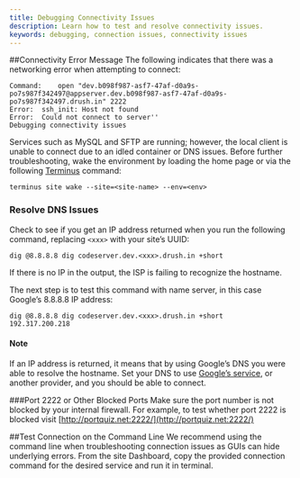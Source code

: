 ```yaml
---
title: Debugging Connectivity Issues
description: Learn how to test and resolve connectivity issues.
keywords: debugging, connection issues, connectivity issues
---
```


##Connectivity Error Message
The following indicates that there was a networking error when attempting to connect:
```
Command:    open "dev.b098f987-asf7-47af-d0a9s-po7s987f342497@appserver.dev.b098f987-asf7-47af-d0a9s-po7s987f342497.drush.in" 2222
Error:  ssh_init: Host not found
Error:  Could not connect to server''
Debugging connectivity issues
```
Services such as MySQL and SFTP are running; however, the local client is unable to connect due to an idled container or DNS issues. Before further troubleshooting, wake the environment by loading the home page or via the following [Terminus](/docs/articles/local/cli/) command:
```
terminus site wake --site=<site-name> --env=<env>
```
### Resolve DNS Issues
Check to see if you get an IP address returned when you run the following command, replacing `<xxx>` with your site’s UUID:  
```
dig @8.8.8.8 dig codeserver.dev.<xxx>.drush.in +short
```

If there is no IP in the output, the ISP is failing to recognize the hostname.

The next step is to test this command with name server, in this case Google’s 8.8.8.8 IP address:

```
dig @8.8.8.8 dig codeserver.dev.<xxx>.drush.in +short
192.317.200.218
```

<div class="alert alert-info" role="alert">
<h4>Note</h4>
If an IP address is returned, it means that by using Google’s DNS you were able to resolve the hostname. Set your DNS to use <a href="https://developers.google.com/speed/public-dns/">Google’s service</a>, or another provider, and you should be able to connect.
</div>


###Port 2222 or Other Blocked Ports
Make sure the port number is not blocked by your internal firewall. For example, to test whether port 2222 is blocked visit [http://portquiz.net:2222/](http://portquiz.net:2222/)

##Test Connection on the Command Line
We recommend using the command line when troubleshooting connection issues as GUIs can hide underlying errors. From the site Dashboard, copy the provided connection command for the desired service and run it in terminal.
